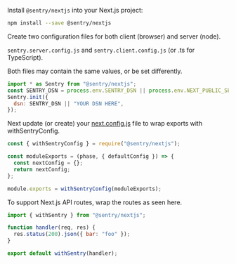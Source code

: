 Install `@sentry/nextjs` into your Next.js project:

```bash
npm install --save @sentry/nextjs
```

Create two configuration files for both client (browser) and server (node).

`sentry.server.config.js` and `sentry.client.config.js` (or .ts for TypeScript).

Both files may contain the same values, or be set differently.

```javascript
import * as Sentry from "@sentry/nextjs";
const SENTRY_DSN = process.env.SENTRY_DSN || process.env.NEXT_PUBLIC_SENTRY_DSN;
Sentry.init({
  dsn: SENTRY_DSN || "YOUR DSN HERE",
});
```

Next update (or create) your [next.config.js](https://nextjs.org/docs/api-reference/next.config.js/introduction) file to wrap exports with withSentryConfig.

```javascript
const { withSentryConfig } = require("@sentry/nextjs");

const moduleExports = (phase, { defaultConfig }) => {
  const nextConfig = {};
  return nextConfig;
};

module.exports = withSentryConfig(moduleExports);
```

To support Next.js API routes, wrap the routes as seen here.

```javascript
import { withSentry } from "@sentry/nextjs";

function handler(req, res) {
  res.status(200).json({ bar: "foo" });
}

export default withSentry(handler);
```
